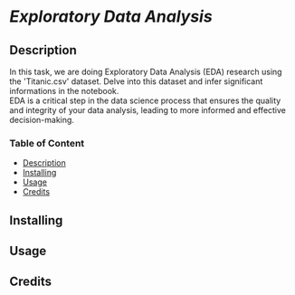 # *Exploratory Data Analysis*

## Description
In this task, we are doing Exploratory Data Analysis (EDA) research using the 'Titanic.csv' dataset. Delve into this dataset and infer significant informations in the notebook.   
EDA is a critical step in the data science process that ensures the quality and integrity of your data analysis, leading to more informed and effective decision-making.

### Table of Content
* [Description](https://github.com/Chadlar/codingTasks/blob/main/README.md#description)   
* [Installing](https://github.com/Chadlar/codingTasks/blob/main/README.md#installing)   
* [Usage](https://github.com/Chadlar/codingTasks/blob/main/README.md#usage)   
* [Credits](https://github.com/Chadlar/codingTasks/blob/main/README.md#credits)   


## Installing


## Usage 


## Credits
